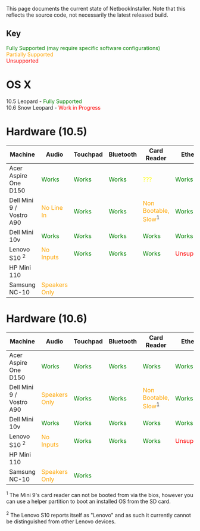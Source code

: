 This page documents the current state of NetbookInstaller. Note that this reflects the source code, not necessarily the latest released build.
<br>
<h2>Key</h2>

<font color='green'>Fully Supported (may require specific software configurations)</font><br>
<font color='orange'>Partially Supported</font><br>
<font color='red'>Unsupported</font><br>

<h1>OS X</h1>

10.5 Leopard - <font color='green'>Fully Supported</font><br>
10.6 Snow Leopard - <font color='red'>Work in Progress</font><br>

<h1>Hardware (10.5)</h1>

<table><thead><th> Machine </th><th> Audio </th><th> Touchpad </th><th> Bluetooth </th><th> Card Reader </th><th> Ethernet </th><th> WLAN </th><th> WWAN </th><th> Sleep </th><th> Hibernation </th></thead><tbody>
<tr><td> Acer Aspire One D150</td><td> <font color='green'>Works</font> </td><td> <font color='green'>Works</font> </td><td> <font color='green'>Works</font> </td><td> <font color='yellow'>???</font> </td><td> <font color='green'>Works</font> </td><td> <font color='green'>Works</font> </td><td> <font color='green'>Works</font>  </td><td>  </td><td>  </td></tr>
<tr><td> Dell Mini 9 / Vostro A90 </td><td> <font color='orange'>No Line In</font> </td><td> <font color='green'>Works</font> </td><td> <font color='green'>Works</font> </td><td> <font color='orange'>Non Bootable, Slow</font><sup>1</sup> </td><td> <font color='green'>Works</font> </td><td> <font color='green'>Works</font> </td><td> <font color='green'>Works</font> </td><td>  <font color='green'>Works</font> </td><td>  </td></tr>
<tr><td> Dell Mini 10v</td><td> <font color='green'>Works</font> </td><td> <font color='green'>Works</font> </td><td> <font color='green'>Works</font> </td><td> <font color='green'>Works</font> </td><td> <font color='green'>Works</font> </td><td> <font color='green'>Works</font> </td><td> <font color='green'>Works</font>  </td><td> <font color='green'>Works</font> </td><td>  </td></tr>
<tr><td> Lenovo S10 <sup>2</sup> </td><td> <font color='orange'>No Inputs</font> </td><td> <font color='green'>Works</font> </td><td> <font color='Green'>Works</font> </td><td> <font color='green'>Works</font> </td><td> <font color='red'>Unsupported</font> </td><td> <font color='green'>Works</font> </td><td>  </td><td> <font color='green'>Works</font> </td><td>  </td></tr>
<tr><td> HP Mini 110 </td><td>  </td><td>  </td><td>  </td><td>  </td><td>  </td><td>  </td><td>  </td><td>  </td><td>  </td></tr>
<tr><td> Samsung NC-10 </td><td> <font color='orange'>Speakers Only</font> </td><td>  </td><td>  </td><td>  </td><td>  </td><td>  </td><td>  </td><td>  </td><td>  </td></tr></tbody></table>

<h1>Hardware (10.6)</h1>

<table><thead><th> Machine </th><th> Audio </th><th> Touchpad </th><th> Bluetooth </th><th> Card Reader </th><th> Ethernet </th><th> WLAN </th><th> WWAN </th><th> Sleep </th><th> Hibernation </th></thead><tbody>
<tr><td> Acer Aspire One D150</td><td> <font color='green'>Works</font> </td><td> <font color='green'>Works</font> </td><td> <font color='green'>Works</font> </td><td> <font color='green'>Works</font> </td><td> <font color='green'>Works</font> </td><td> <font color='green'>Works</font> </td><td> <font color='green'>Works</font>  </td><td>  </td><td>  </td></tr>
<tr><td> Dell Mini 9 / Vostro A90 </td><td> <font color='orange'>Speakers Only</font> </td><td> <font color='green'>Works</font> </td><td> <font color='green'>Works</font> </td><td> <font color='orange'>Non Bootable, Slow</font><sup>1</sup> </td><td> <font color='green'>Works</font> </td><td> <font color='green'>Works</font> </td><td> <font color='green'>Works</font> </td><td>  <font color='green'>Works</font> </td><td>  </td></tr>
<tr><td> Dell Mini 10v</td><td> <font color='green'>Works</font> </td><td> <font color='green'>Works</font> </td><td> <font color='green'>Works</font> </td><td> <font color='green'>Works</font> </td><td> <font color='green'>Works</font> </td><td> <font color='green'>Works</font> </td><td> <font color='green'>Works</font>  </td><td> <font color='green'>Works</font> </td><td>  </td></tr>
<tr><td> Lenovo S10 <sup>2</sup> </td><td> <font color='orange'>No Inputs</font> </td><td> <font color='green'>Works</font> </td><td> <font color='Green'>Works</font> </td><td> <font color='green'>Works</font> </td><td> <font color='red'>Unsupported</font> </td><td> <font color='green'>Works</font> </td><td>  </td><td> <font color='green'>Works</font> </td><td>  </td></tr>
<tr><td> HP Mini 110 </td><td>  </td><td>  </td><td>  </td><td>  </td><td>  </td><td>  </td><td>  </td><td>  </td><td>  </td></tr>
<tr><td> Samsung NC-10 </td><td> <font color='orange'>Speakers Only</font> </td><td> <font color='green'>Works</font> </td><td>  </td><td>  </td><td>  </td><td> <font color='green'>Works</font> </td><td>  </td><td>  </td><td>  </td></tr></tbody></table>

<sup>1</sup> The Mini 9's card reader can not be booted from via the bios, however you can use a helper partition to boot an installed OS from the SD card.<br>
<br>
<sup>2</sup> The Lenovo S10 reports itself as "Lenovo" and as such it currently cannot be distinguished from other Lenovo devices.